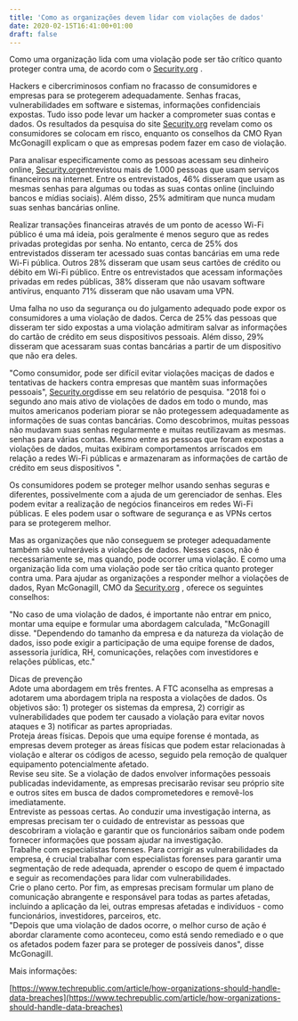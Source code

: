 ```yaml
---
title: 'Como as organizações devem lidar com violações de dados'
date: 2020-02-15T16:41:00+01:00
draft: false
---
```


Como uma organização lida com uma violação pode ser tão crítico quanto proteger contra uma, de acordo com o [Security.org](http://security.org/) .  
  
Hackers e cibercriminosos confiam no fracasso de consumidores e empresas para se protegerem adequadamente. Senhas fracas, vulnerabilidades em software e sistemas, informações confidenciais expostas. Tudo isso pode levar um hacker a comprometer suas contas e dados. Os resultados da pesquisa do site [Security.org](http://security.org/) revelam como os consumidores se colocam em risco, enquanto os conselhos da CMO Ryan McGonagill explicam o que as empresas podem fazer em caso de violação.  
  
Para analisar especificamente como as pessoas acessam seu dinheiro online, [Security.org](http://security.org/)entrevistou mais de 1.000 pessoas que usam serviços financeiros na internet. Entre os entrevistados, 46% disseram que usam as mesmas senhas para algumas ou todas as suas contas online (incluindo bancos e mídias sociais). Além disso, 25% admitiram que nunca mudam suas senhas bancárias online.  
  
Realizar transações financeiras através de um ponto de acesso Wi-Fi público é uma má ideia, pois geralmente é menos seguro que as redes privadas protegidas por senha. No entanto, cerca de 25% dos entrevistados disseram ter acessado suas contas bancárias em uma rede Wi-Fi pública. Outros 28% disseram que usam seus cartões de crédito ou débito em Wi-Fi público. Entre os entrevistados que acessam informações privadas em redes públicas, 38% disseram que não usavam software antivírus, enquanto 71% disseram que não usavam uma VPN.  
  
Uma falha no uso da segurança ou do julgamento adequado pode expor os consumidores a uma violação de dados. Cerca de 25% das pessoas que disseram ter sido expostas a uma violação admitiram salvar as informações do cartão de crédito em seus dispositivos pessoais. Além disso, 29% disseram que acessaram suas contas bancárias a partir de um dispositivo que não era deles.  
  
"Como consumidor, pode ser difícil evitar violações maciças de dados e tentativas de hackers contra empresas que mantêm suas informações pessoais", [Security.org](http://security.org/)disse em seu relatório de pesquisa. "2018 foi o segundo ano mais ativo de violações de dados em todo o mundo, mas muitos americanos poderiam piorar se não protegessem adequadamente as informações de suas contas bancárias. Como descobrimos, muitas pessoas não mudavam suas senhas regularmente e muitas reutilizavam as mesmas. senhas para várias contas. Mesmo entre as pessoas que foram expostas a violações de dados, muitas exibiram comportamentos arriscados em relação a redes Wi-Fi públicas e armazenaram as informações de cartão de crédito em seus dispositivos ".  
  
Os consumidores podem se proteger melhor usando senhas seguras e diferentes, possivelmente com a ajuda de um gerenciador de senhas. Eles podem evitar a realização de negócios financeiros em redes Wi-Fi públicas. E eles podem usar o software de segurança e as VPNs certos para se protegerem melhor.  
  
Mas as organizações que não conseguem se proteger adequadamente também são vulneráveis ​​a violações de dados. Nesses casos, não é necessariamente se, mas quando, pode ocorrer uma violação. E como uma organização lida com uma violação pode ser tão crítica quanto proteger contra uma. Para ajudar as organizações a responder melhor a violações de dados, Ryan McGonagill, CMO da [Security.org](http://security.org/) , oferece os seguintes conselhos:  
  
"No caso de uma violação de dados, é importante não entrar em pnico, montar uma equipe e formular uma abordagem calculada, "McGonagill disse. "Dependendo do tamanho da empresa e da natureza da violação de dados, isso pode exigir a participação de uma equipe forense de dados, assessoria jurídica, RH, comunicações, relações com investidores e relações públicas, etc."  
  
Dicas de prevenção  
Adote uma abordagem em três frentes. A FTC aconselha as empresas a adotarem uma abordagem tripla na resposta a violações de dados. Os objetivos são: 1) proteger os sistemas da empresa, 2) corrigir as vulnerabilidades que podem ter causado a violação para evitar novos ataques e 3) notificar as partes apropriadas.  
Proteja áreas físicas. Depois que uma equipe forense é montada, as empresas devem proteger as áreas físicas que podem estar relacionadas à violação e alterar os códigos de acesso, seguido pela remoção de qualquer equipamento potencialmente afetado.  
Revise seu site. Se a violação de dados envolver informações pessoais publicadas indevidamente, as empresas precisarão revisar seu próprio site e outros sites em busca de dados comprometedores e removê-los imediatamente.  
Entreviste as pessoas certas. Ao conduzir uma investigação interna, as empresas precisam ter o cuidado de entrevistar as pessoas que descobriram a violação e garantir que os funcionários saibam onde podem fornecer informações que possam ajudar na investigação.  
Trabalhe com especialistas forenses. Para corrigir as vulnerabilidades da empresa, é crucial trabalhar com especialistas forenses para garantir uma segmentação de rede adequada, aprender o escopo de quem é impactado e seguir as recomendações para lidar com vulnerabilidades.  
Crie o plano certo. Por fim, as empresas precisam formular um plano de comunicação abrangente e responsável para todas as partes afetadas, incluindo a aplicação da lei, outras empresas afetadas e indivíduos - como funcionários, investidores, parceiros, etc.  
"Depois que uma violação de dados ocorre, o melhor curso de ação é abordar claramente como aconteceu, como está sendo remediado e o que os afetados podem fazer para se proteger de possíveis danos", disse McGonagill.

Mais informações:

[https://www.techrepublic.com/article/how-organizations-should-handle-data-breaches](https://www.techrepublic.com/article/how-organizations-should-handle-data-breaches)